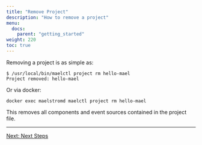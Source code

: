 ```yaml
---
title: "Remove Project"
description: "How to remove a project"
menu:
  docs:
    parent: "getting_started"
weight: 220
toc: true
---
```


Removing a project is as simple as:

```
$ /usr/local/bin/maelctl project rm hello-mael
Project removed: hello-mael
```

Or via docker:

```
docker exec maelstromd maelctl project rm hello-mael
```

This removes all components and event sources contained in the project file.

---

[Next: Next Steps](next_steps.html)

